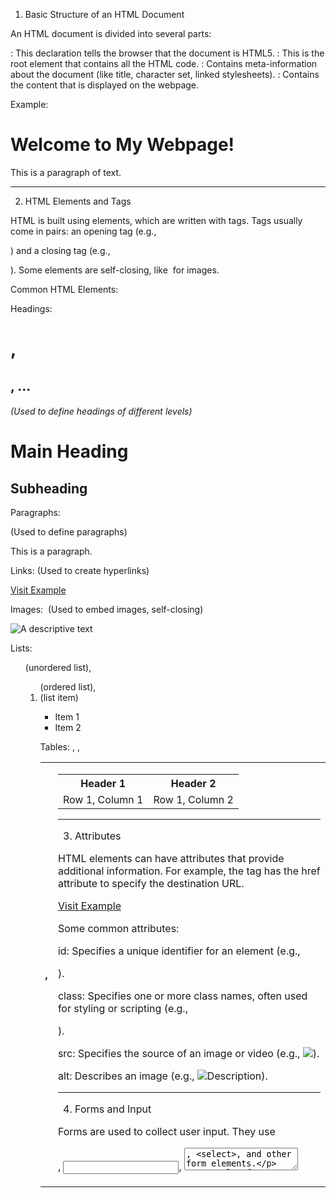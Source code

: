 1. Basic Structure of an HTML Document

An HTML document is divided into several parts:

<!DOCTYPE html>: This declaration tells the browser that the document is HTML5.

<html>: This is the root element that contains all the HTML code.

<head>: Contains meta-information about the document (like title, character set, linked stylesheets).

<body>: Contains the content that is displayed on the webpage.


Example:

<!DOCTYPE html>
<html lang="en">
  <head>
    <meta charset="UTF-8"> <!-- Character encoding -->
    <meta name="viewport" content="width=device-width, initial-scale=1.0"> <!-- Responsive design -->
    <title>My Webpage</title> <!-- Title displayed in the browser tab -->
  </head>
  <body>
    <h1>Welcome to My Webpage!</h1>
    <p>This is a paragraph of text.</p>
  </body>
</html>


---

2. HTML Elements and Tags

HTML is built using elements, which are written with tags. Tags usually come in pairs: an opening tag (e.g., <p>) and a closing tag (e.g., </p>). Some elements are self-closing, like <img /> for images.

Common HTML Elements:

Headings: <h1>, <h2>, ... <h6> (Used to define headings of different levels)

<h1>Main Heading</h1>
<h2>Subheading</h2>

Paragraphs: <p> (Used to define paragraphs)

<p>This is a paragraph.</p>

Links: <a> (Used to create hyperlinks)

<a href="https://example.com">Visit Example</a>

Images: <img> (Used to embed images, self-closing)

<img src="image.jpg" alt="A descriptive text" />

Lists: <ul> (unordered list), <ol> (ordered list), <li> (list item)

<ul>
  <li>Item 1</li>
  <li>Item 2</li>
</ul>

Tables: <table>, <tr>, <th>, <td>

<table>
  <tr>
    <th>Header 1</th>
    <th>Header 2</th>
  </tr>
  <tr>
    <td>Row 1, Column 1</td>
    <td>Row 1, Column 2</td>
  </tr>
</table>



---

3. Attributes

HTML elements can have attributes that provide additional information. For example, the <a> tag has the href attribute to specify the destination URL.

<a href="https://example.com" target="_blank">Visit Example</a>

Some common attributes:

id: Specifies a unique identifier for an element (e.g., <div id="main"></div>).

class: Specifies one or more class names, often used for styling or scripting (e.g., <div class="container"></div>).

src: Specifies the source of an image or video (e.g., <img src="image.jpg" />).

alt: Describes an image (e.g., <img src="image.jpg" alt="Description" />).



---

4. Forms and Input

Forms are used to collect user input. They use <form>, <input>, <textarea>, <select>, and other form elements.

Example of a simple form:

<form action="/submit" method="POST">
  <label for="name">Name:</label>
  <input type="text" id="name" name="name">
  <br>
  <label for="email">Email:</label>
  <input type="email" id="email" name="email">
  <br>
  <button type="submit">Submit</button>
</form>

<form>: Defines the form.

action: Specifies where to send the form data when submitted.

method: Defines the HTTP method to send the data (usually GET or POST).

<input>: Defines input fields (like text fields, checkboxes, etc.).

<button>: Defines a clickable button.



---

5. Semantic Elements

HTML5 introduced semantic elements that make the structure of the page clearer for both browsers and developers. These elements also help with SEO and accessibility.

Examples of semantic elements:

<header>: Represents the introductory content of a page or section.

<footer>: Represents the footer section of a page or section.

<article>: Represents a self-contained piece of content that could stand alone.

<section>: Represents a section of a document, often with its own heading.

<nav>: Represents navigation links.


Example:

<header>
  <h1>Website Title</h1>
  <nav>
    <ul>
      <li><a href="#home">Home</a></li>
      <li><a href="#about">About</a></li>
    </ul>
  </nav>
</header>

<article>
  <h2>Article Title</h2>
  <p>This is the content of the article.</p>
</article>

<footer>
  <p>© 2025 Your Website</p>
</footer>


---

6. HTML Comments

You can add comments in HTML to describe the code or make notes for yourself and other developers. They don’t appear on the page.

Example:

<!-- This is a comment -->
<p>This is a paragraph.</p>


---

Conclusion

HTML is the foundation of web development. It helps you structure content, create links, embed images, and display information in an organized way. After getting comfortable with HTML, you can start enhancing the look and feel of your webpage using CSS (Cascading Style Sheets) and add interactivity with JavaScript.
